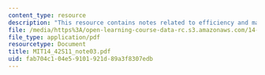 ```yaml
---
content_type: resource
description: "This resource contains notes related to efficiency and markets.\r\n"
file: /media/https%3A/open-learning-course-data-rc.s3.amazonaws.com/14-42-environmental-policy-and-economics-spring-2011/fab704c104e59101921d89a3f8307edb_MIT14_42S11_note03.pdf
file_type: application/pdf
resourcetype: Document
title: MIT14_42S11_note03.pdf
uid: fab704c1-04e5-9101-921d-89a3f8307edb
---
```

